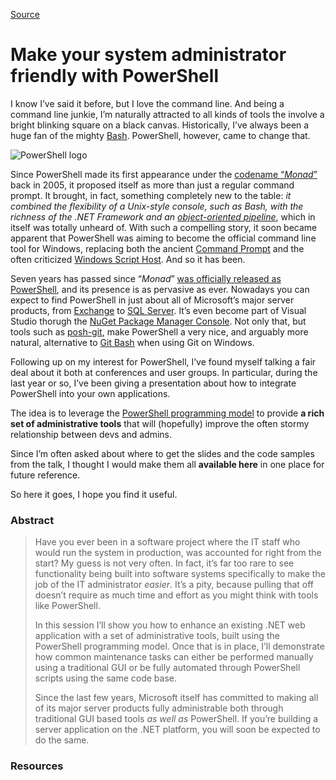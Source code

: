 [Source](http://megakemp.com/2012/08/30/make-your-system-administrator-friendly-with-powershell/ "Permalink to Make your system administrator friendly with PowerShell")

# Make your system administrator friendly with PowerShell

I know I’ve said it before, but I love the command line. And being a command line junkie, I’m naturally attracted to all kinds of tools the involve a bright blinking square on a black canvas. Historically, I’ve always been a huge fan of the mighty [Bash][1]. PowerShell, however, came to change that.

![PowerShell logo][2]

Since PowerShell made its first appearance under the [codename “_Monad_”][3] back in 2005, it proposed itself as more than just a regular command prompt. It brought, in fact, something completely new to the table: _it combined the flexibility of a Unix-style console, such as Bash, with the richness of the .NET Framework and an [object-oriented pipeline][4]_, which in itself was totally unheard of.
With such a compelling story, it soon became apparent that PowerShell was aiming to become the official command line tool for Windows, replacing both the ancient [Command Prompt][5] and the often criticized [Windows Script Host][6]. And so it has been.

Seven years has passed since “_Monad_” [was officially released as PowerShell][7], and its presence is as pervasive as ever. Nowadays you can expect to find PowerShell in just about all of Microsoft’s major server products, from [Exchange][8] to [SQL Server][9]. It’s even become part of Visual Studio thorugh the [NuGet Package Manager Console][10]. Not only that, but tools such as [posh-git][11], make PowerShell a very nice, and arguably more natural, alternative to [Git Bash][12] when using Git on Windows.

Following up on my interest for PowerShell, I’ve found myself talking a fair deal about it both at conferences and user groups. In particular, during the last year or so, I’ve been giving a presentation about how to integrate PowerShell into your own applications.

The idea is to leverage the [PowerShell programming model][13] to provide **a rich set of administrative tools** that will (hopefully) improve the often stormy relationship between devs and admins.

Since I’m often asked about where to get the slides and the code samples from the talk, I thought I would make them all **available here** in one place for future reference.

So here it goes, I hope you find it useful.

### Abstract

> Have you ever been in a software project where the IT staff who would run the system in production, was accounted for right from the start? My guess is not very often. In fact, it’s far too rare to see functionality being built into software systems specifically to make the job of the IT administrator _easier_. It’s a pity, because pulling that off doesn’t require as much time and effort as you might think with tools like PowerShell.
>
> In this session I’ll show you how to enhance an existing .NET web application with a set of administrative tools, built using the PowerShell programming model. Once that is in place, I’ll demonstrate how common maintenance tasks can either be performed manually using a traditional GUI or be fully automated through PowerShell scripts using the same code base.
>
> Since the last few years, Microsoft itself has committed to making all of its major server products fully administrable both through traditional GUI based tools _as well as_ PowerShell. If you’re building a server application on the .NET platform, you will soon be expected to do the same.

### Resources

   [1]: http://www.bash.org
   [2]: http://megakemp.files.wordpress.com/2012/08/powershell-cropped-small.png?w=480 (PowerShell logo)
   [3]: http://blogs.msdn.com/b/monad/archive/2005/08/25/456590.aspx
   [4]: http://powershell.com/cs/blogs/ebookv2/archive/2012/03/05/chapter-5-the-powershell-pipeline.aspx#object-oriented-pipeline
   [5]: http://en.wikipedia.org/wiki/Command_Prompt
   [6]: http://en.wikipedia.org/wiki/Windows_Script_Host
   [7]: http://blogs.msdn.com/b/monad/archive/2006/04/25/583333.aspx
   [8]: http://social.technet.microsoft.com/wiki/contents/articles/1823.exchange-2010-powershell-scripting-resources-en-us.aspx
   [9]: http://msdn.microsoft.com/en-us/library/cc281954(v=sql.105)
   [10]: http://docs.nuget.org/docs/start-here/using-the-package-manager-console
   [11]: https://github.com/dahlbyk/posh-git
   [12]: http://code.google.com/p/msysgit
   [13]: http://msdn.microsoft.com/en-us/library/windows/desktop/ms714469(v=vs.85).aspx

